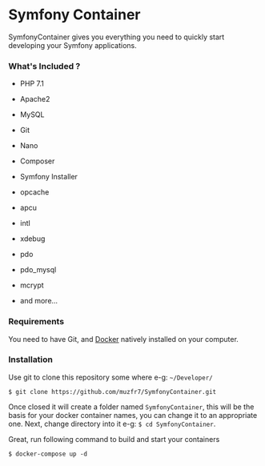 # Symfony Container
SymfonyContainer gives you everything you need to quickly start developing your Symfony applications.

### What's Included ?
* PHP 7.1
* Apache2
* MySQL
* Git
* Nano
* Composer
* Symfony Installer

* opcache
* apcu
* intl
* xdebug
* pdo
* pdo_mysql
* mcrypt
* and more...

### Requirements
You need to have Git, and [Docker](https://www.docker.com/) natively installed on your computer.

### Installation
Use git to clone this repository some where e-g: `~/Developer/`
```
$ git clone https://github.com/muzfr7/SymfonyContainer.git
```

Once closed it will create a folder named `SymfonyContainer`, this will be the basis for your docker container names, you can change it to an appropriate one. Next, change directory into it e-g: `$ cd SymfonyContainer`.

Great, run following command to build and start your containers
```
$ docker-compose up -d
```